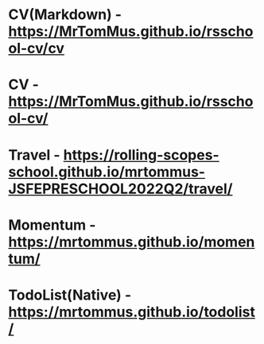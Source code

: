 # CV(Markdown) - https://MrTomMus.github.io/rsschool-cv/cv
# CV - https://MrTomMus.github.io/rsschool-cv/
# Travel - https://rolling-scopes-school.github.io/mrtommus-JSFEPRESCHOOL2022Q2/travel/
# Momentum - https://mrtommus.github.io/momentum/
# TodoList(Native) - https://mrtommus.github.io/todolist/
